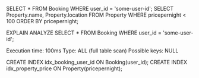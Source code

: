 SELECT * FROM Booking WHERE user_id = 'some-user-id';
SELECT Property.name, Property.location FROM Property WHERE pricepernight < 100 ORDER BY pricepernight;

EXPLAIN ANALYZE SELECT * FROM Booking WHERE user_id = 'some-user-id';

Execution time: 100ms
Type: ALL (full table scan)
Possible keys: NULL


CREATE INDEX idx_booking_user_id ON Booking(user_id);
CREATE INDEX idx_property_price ON Property(pricepernight);

